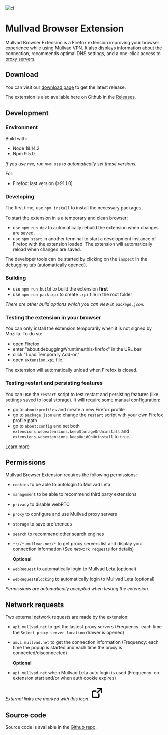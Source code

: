 ![ci](https://github.com/mullvad/browser-extension/actions/workflows/ci.yml/badge.svg)

# Mullvad Browser Extension

Mullvad Browser Extension is a Firefox extension improving your browser experience while using
Mullvad VPN. It also displays information about the connection, recommends optimal DNS settings, and
a one-click access to [proxy servers](https://mullvad.net/en/help/socks5-proxy/).

## Download

You can visit our [download page](https://mullvad.net/en/download/browser/extension) to get the
latest release.

The extension is also available here on Github in the
[Releases](https://github.com/mullvad/browser-extension/releases).

## Development

### **Environment**

Build with:

- Node 18.14.2
- Npm 9.5.0

_If you use `nvm`, run `nvm use` to automatically set these versions._

For:

- Firefox: last version (>91.1.0)

### **Developing**

The first time, use `npm install` to install the necessary packages.

To start the extension in a a temporary and clean browser:

- use `npm run dev` to automatically rebuild the extension when changes are saved.
- use `npm start` in another terminal to start a development instance of Firefox with the extension
  loaded. The extension will automatically reload when changes are saved.

The developer tools can be started by clicking on the `inspect` in the debugging tab (automatically
opened).

### **Building**

- use `npm run build` to build the extension **first**
- use `npm run pack:xpi` to create `.xpi` file in the root folder

_There are other build options which you can view in `package.json`._

### **Testing the extension in your browser**

You can only install the extension temporarily when it is not signed by Mozilla. To do so:

- open Firefox
- enter "about:debugging#/runtime/this-firefox" in the URL bar
- click "Load Temporary Add-on"
- open `extension.xpi` file.

The extension will automatically unload when Firefox is closed.

### **Testing restart and persisting features**

You can use the `restart` script to test restart and persisting features (like settings saved to
local storage). It will require some manual configuration:

- go to `about:profiles` and create a new Firefox profile
- go to `package.json` and change the `restart` script with your own Firefox profile path
- go to `about:config` and set both `extensions.webextensions.keepStorageOnUninstall` and
  `extensions.webextensions.keepUuidOnUninstall` to `true`.

[Learn more](https://extensionworkshop.com/documentation/develop/testing-persistent-and-restart-features/)

## Permissions

Mullvad Browser Extension requires the following permissions:

- `cookies` to be able to autologin to Mullvad Leta
- `management` to be able to recommend third party extensions
- `privacy` to disable webRTC
- `proxy` to configure and use Mullvad proxy servers
- `storage` to save preferences
- `search` to recommend other search engines
- `*://*.mullvad.net/*` to get proxy servers list and display your connection information (See
  `Network requests` for details)

  **Optional**

- `webRequest` to automatically login to Mullvad Leta (optional)
- `webRequestBlocking` to automatically login to Mullvad Leta (optional)

_Permissions are automatically accepted when testing the extension._

## Network requests

Two external network requests are made by the extension:

- `api.mullvad.net` to get the lastest proxy servers (Frequency: each time the
  `Select proxy server location` drawer is opened)
- `am.i.mullvad.net` to get the connection information (Frequency: each time the popup is started
  and each time the proxy is connected/disconnected)

  **Optional**

- `api.mullvad.net` when Mullvad Leta auto login is used (Frequency: on extension start and/or when
  auth cookie expires)

_External links are marked with this icon_
![External Link icon](https://github.com/feathericon/feathericon/blob/master/src/svg/link-external.svg)

## Source code

Source code is available in the [Github repo](https://github.com/mullvad/browser-extension).
